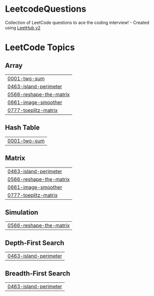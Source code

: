 # LeetcodeQuestions
Collection of LeetCode questions to ace the coding interview! - Created using [LeetHub v2](https://github.com/arunbhardwaj/LeetHub-2.0)

<!---LeetCode Topics Start-->
# LeetCode Topics
## Array
|  |
| ------- |
| [0001-two-sum](https://github.com/Gulshan-Gits/LeetcodeQuestions/tree/master/0001-two-sum) |
| [0463-island-perimeter](https://github.com/Gulshan-Gits/LeetcodeQuestions/tree/master/0463-island-perimeter) |
| [0566-reshape-the-matrix](https://github.com/Gulshan-Gits/LeetcodeQuestions/tree/master/0566-reshape-the-matrix) |
| [0661-image-smoother](https://github.com/Gulshan-Gits/LeetcodeQuestions/tree/master/0661-image-smoother) |
| [0777-toeplitz-matrix](https://github.com/Gulshan-Gits/LeetcodeQuestions/tree/master/0777-toeplitz-matrix) |
## Hash Table
|  |
| ------- |
| [0001-two-sum](https://github.com/Gulshan-Gits/LeetcodeQuestions/tree/master/0001-two-sum) |
## Matrix
|  |
| ------- |
| [0463-island-perimeter](https://github.com/Gulshan-Gits/LeetcodeQuestions/tree/master/0463-island-perimeter) |
| [0566-reshape-the-matrix](https://github.com/Gulshan-Gits/LeetcodeQuestions/tree/master/0566-reshape-the-matrix) |
| [0661-image-smoother](https://github.com/Gulshan-Gits/LeetcodeQuestions/tree/master/0661-image-smoother) |
| [0777-toeplitz-matrix](https://github.com/Gulshan-Gits/LeetcodeQuestions/tree/master/0777-toeplitz-matrix) |
## Simulation
|  |
| ------- |
| [0566-reshape-the-matrix](https://github.com/Gulshan-Gits/LeetcodeQuestions/tree/master/0566-reshape-the-matrix) |
## Depth-First Search
|  |
| ------- |
| [0463-island-perimeter](https://github.com/Gulshan-Gits/LeetcodeQuestions/tree/master/0463-island-perimeter) |
## Breadth-First Search
|  |
| ------- |
| [0463-island-perimeter](https://github.com/Gulshan-Gits/LeetcodeQuestions/tree/master/0463-island-perimeter) |
<!---LeetCode Topics End-->